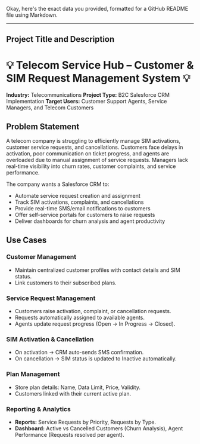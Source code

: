 Okay, here's the exact data you provided, formatted for a GitHub README file using Markdown.

---

## Project Title and Description
# 💡 Telecom Service Hub – Customer & SIM Request Management System 💡

**Industry:** Telecommunications
**Project Type:** B2C Salesforce CRM Implementation
**Target Users:** Customer Support Agents, Service Managers, and Telecom Customers

## Problem Statement
A telecom company is struggling to efficiently manage SIM activations, customer service requests, and cancellations. Customers face delays in activation, poor communication on ticket progress, and agents are overloaded due to manual assignment of service requests. Managers lack real-time visibility into churn rates, customer complaints, and service performance.

The company wants a Salesforce CRM to:
- Automate service request creation and assignment
- Track SIM activations, complaints, and cancellations
- Provide real-time SMS/email notifications to customers
- Offer self-service portals for customers to raise requests
- Deliver dashboards for churn analysis and agent productivity

## Use Cases
### Customer Management
- Maintain centralized customer profiles with contact details and SIM status.
- Link customers to their subscribed plans.

### Service Request Management
- Customers raise activation, complaint, or cancellation requests.
- Requests automatically assigned to available agents.
- Agents update request progress (Open → In Progress → Closed).

### SIM Activation & Cancellation
- On activation → CRM auto-sends SMS confirmation.
- On cancellation → SIM status is updated to Inactive automatically.

### Plan Management
- Store plan details: Name, Data Limit, Price, Validity.
- Customers linked with their current active plan.

### Reporting & Analytics
- **Reports:** Service Requests by Priority, Requests by Type.
- **Dashboard:** Active vs Cancelled Customers (Churn Analysis), Agent Performance (Requests resolved per agent).
